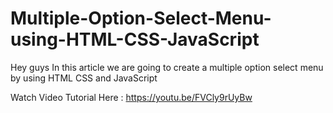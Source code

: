 # Multiple-Option-Select-Menu-using-HTML-CSS-JavaScript
Hey guys In this article we are going to create a multiple option select menu by using HTML CSS and JavaScript

Watch Video Tutorial Here : https://youtu.be/FVCly9rUyBw
